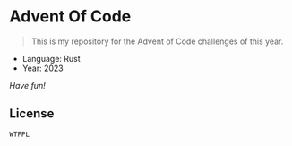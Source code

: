 # Advent Of Code

> This is my repository for the Advent of Code challenges of this year.

- Language: Rust
- Year: 2023

*Have fun!*

## License

```txt
WTFPL
```